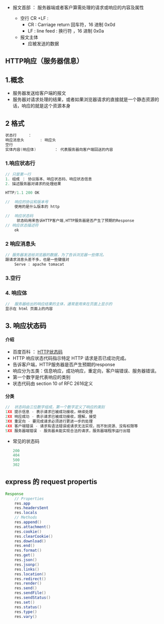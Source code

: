 *   报文首部 ： 服务器端或者客户算需处理的请求或响应的内容及属性

    *   空行 CR +LF : 
        *   CR : Carriage return 回车符，16 进制 0x0d 
        *   LF : line feed :  换行符  ，16 进制 0x0a
    *   报文主体
        *   应被发送的数据






## HTTP响应（服务器信息）

## 1.概念

*   服务器发送给客户端的报文
*   服务器对请求处理的结果，或者如果浏览器请求的直接就是一个静态资源的话，响应的就是这个资源本身 

## 2 格式

```go
状态行		：
响应消息头		: 响应头
空行
实体内容(响应体)		 ： 代表服务器向客户端回送的内容
```

### 1.响应状态行

```go
// 只是第一行
1. 组成 ： 协议版本、响应状态码、响应状态信息 
2. 描述服务器对请求的处理结果

HTTP/1.1 200 OK 

//  响应的协议和版本号
	使用的是什么版本的 http

//  响应状态码
	 状态码用来告诉HTTP客户端,HTTP服务器是否产生了预期的Response
// 响应状态描述符
	ok
```



### 2  响应消息头

```js
// 服务器发送给浏览器的数据，为了告诉浏览器一些情况。
跟请求消息头差不多，也是一些键值对
	Serve : apache tomacat
```


### 3.空行

### 4. 响应体

```js
//  服务器给出的响应结果的主体，通常是用来在页面上显示的 
显示在 html 页面上的内容
```



## 3. 响应状态码

#### 介绍

*    百度百科 ： [HTTP状态码](https://baike.baidu.com/item/HTTP%E7%8A%B6%E6%80%81%E7%A0%81/5053660)
*    HTTP 响应状态代码指示特定 HTTP 请求是否已成功完成。
*    告诉客户端，HTTP服务器是否产生预期的response
*    响应分为五类：信息响应，成功响应，重定向，客户端错误、服务器错误。
*    第一个数字是代表响应的类别
*    状态代码由 section 10 of RFC 2616定义

#### 分类 

```js
//  状态码由三位数字组成，第一个数字定义了响应的类别
1XX 提示信息 - 表示请求已被成功接收，继续处理
2XX 响应成功 - 表示请求已被成功接收，理解，接受
3XX 重定向 - 要完成请求必须进行更进一步的处理
4XX 客户端错误 - 请求有语法错误或请求无法实现，找不到资源、没有权限等
5XX 服务器端错误 - 服务器未能实现合法的请求，服务器端程序运行出错
```

*   常见的状态码

    ```go
    200
    404
    500
    302
    ```




## express  的 request propertis

```java
Response
    // Properties
    res.app
    res.headersSent
    res.locals
    // Methods
    res.append()
    res.attachment()
    res.cookie()
    res.clearCookie()
    res.download()
    res.end()
    res.format()
    res.get()
    res.json()
    res.jsonp()
    res.links()
    res.location()
    res.redirect()
    res.render()
    res.send()
    res.sendFile()
    res.sendStatus()
    res.set()
    res.status()
    res.type()
    res.vary()


```



